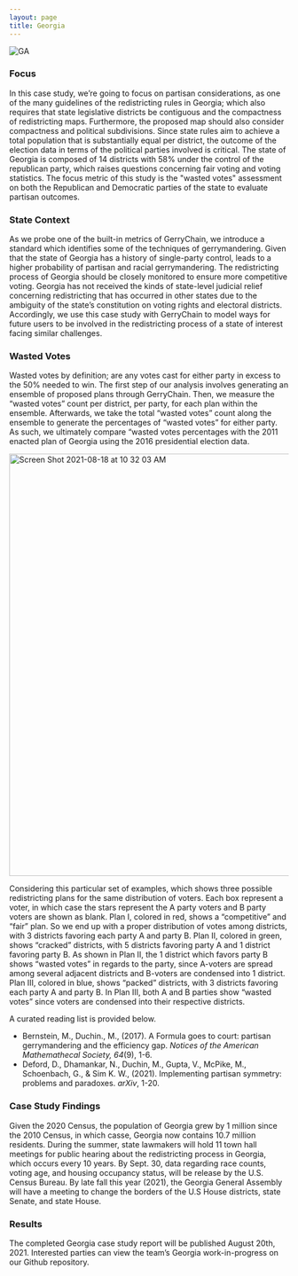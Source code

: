 ```yaml
---
layout: page
title: Georgia
---
```


![GA](https://user-images.githubusercontent.com/83964372/129905764-6f9102d7-c061-404d-871e-57b7bc2e8840.gif)

### Focus

In this case study, we’re going to focus on partisan considerations, as one of the many guidelines of the redistricting rules in Georgia; which also requires that state legislative districts be contiguous and the compactness of redistricting maps. Furthermore, the proposed map should also consider compactness and political subdivisions. Since state rules aim to achieve a total population that is substantially equal per district, the outcome of the election data in terms of the political parties involved is critical. The state of Georgia is composed of 14 districts with 58% under the control of the republican party, which raises questions concerning fair voting and voting statistics. The focus metric of this study is the "wasted votes" assessment on both the Republican and Democratic parties of the state to evaluate partisan outcomes.

### State Context
As we probe one of the built-in metrics of GerryChain, we introduce a standard which identifies some of the techniques of gerrymandering. Given that the state of Georgia has a history of single-party control, leads to a higher probability of partisan and racial gerrymandering. The redistricting process of Georgia should be closely monitored to ensure more competitive voting. Georgia has not received the kinds of state-level judicial relief concerning redistricting that has occurred in other states due to the ambiguity of the state’s constitution on voting rights and electoral districts. Accordingly, we use this case study with GerryChain to model ways for future users to be involved in the redistricting process of a state of interest facing similar challenges.

### Wasted Votes

Wasted votes by definition; are any votes cast for either party in excess to the 50% needed to win. The first step of our analysis involves generating an ensemble of proposed plans through GerryChain. Then, we measure the “wasted votes” count per district, per party, for each plan within the ensemble. Afterwards, we take the total “wasted votes” count along the ensemble to generate the percentages of “wasted votes” for either party. As such, we ultimately compare “wasted votes percentages with the 2011 enacted plan of Georgia using the 2016 presidential election data.

<img width="762" alt="Screen Shot 2021-08-18 at 10 32 03 AM" src="https://user-images.githubusercontent.com/83964372/129917504-9f2e117f-5fef-4db3-962e-e18be134a81e.png">

Considering this particular set of examples, which shows three possible redistricting plans for the same distribution of voters. Each box represent a voter, in which case the stars represent the A party voters and B party voters are shown as blank. Plan I, colored in red, shows a “competitive” and “fair” plan. So we end up with a proper distribution of votes among districts, with 3 districts favoring each party A and party B. Plan II, colored in green, shows “cracked” districts, with 5 districts favoring party A and 1 district favoring party B. As shown in Plan II, the 1 district which favors party B shows “wasted votes” in regards to the party, since A-voters are spread among several adjacent districts and B-voters are condensed into 1 district. Plan III, colored in blue, shows “packed” districts, with 3 districts favoring each party A and party B. In Plan III, both A and B parties show “wasted votes” since voters are condensed into their respective districts.

A curated reading list is provided below.

* Bernstein, M., Duchin., M., (2017). A Formula goes to court: partisan gerrymandering and the efficiency gap. *Notices of the American Mathemathecal Society, 64*(9), 1-6.  
* Deford, D., Dhamankar, N., Duchin, M., Gupta, V., McPike, M., Schoenbach, G., & Sim K. W., (2021). Implementing partisan symmetry: problems and paradoxes. *arXiv*, 1-20.

### Case Study Findings

Given the 2020 Census, the population of Georgia grew by 1 million since the 2010 Census, in which casse, Georgia now contains 10.7 million residents. During the summer, state lawmakers will hold 11 town hall meetings for public hearing about the redistricting process in Georgia, which occurs every 10 years. By Sept. 30, data regarding race counts, voting age, and housing occupancy status, will be release by the U.S. Census Bureau. By late fall this year (2021), the Georgia General Assembly will have a meeting to change the borders of the U.S House districts, state Senate, and state House.

### Results

The completed Georgia case study report will be published August 20th, 2021. Interested parties can view the team’s Georgia work-in-progress on our Github repository.





